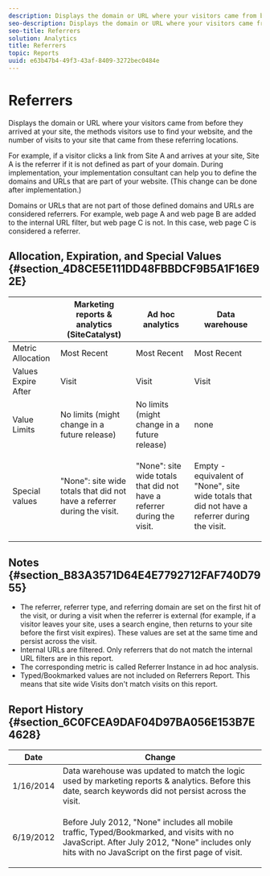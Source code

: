 ```yaml
---
description: Displays the domain or URL where your visitors came from before they arrived at your site, the methods visitors use to find your website, and the number of visits to your site that came from these referring locations.
seo-description: Displays the domain or URL where your visitors came from before they arrived at your site, the methods visitors use to find your website, and the number of visits to your site that came from these referring locations.
seo-title: Referrers
solution: Analytics
title: Referrers
topic: Reports
uuid: e63b47b4-49f3-43af-8409-3272bec0484e
---
```


# Referrers

Displays the domain or URL where your visitors came from before they arrived at your site, the methods visitors use to find your website, and the number of visits to your site that came from these referring locations.

For example, if a visitor clicks a link from Site A and arrives at your site, Site A is the referrer if it is not defined as part of your domain. During implementation, your implementation consultant can help you to define the domains and URLs that are part of your website. (This change can be done after implementation.)

Domains or URLs that are not part of those defined domains and URLs are considered referrers. For example, web page A and web page B are added to the internal URL filter, but web page C is not. In this case, web page C is considered a referrer.

## Allocation, Expiration, and Special Values {#section_4D8CE5E111DD48FBBDCF9B5A1F16E92E}

<table id="table_EC7423532C7E44DE97B7FC0321585A2B"> 
 <thead> 
  <tr> 
   <th colname="col1" class="entry"> </th> 
   <th colname="col2" class="entry"> Marketing reports &amp; analytics (SiteCatalyst) </th> 
   <th colname="col3" class="entry"> Ad hoc analytics </th> 
   <th colname="col4" class="entry"> Data warehouse </th> 
  </tr>
 </thead>
 <tbody> 
  <tr> 
   <td colname="col1"> Metric Allocation </td> 
   <td colname="col2"> Most Recent </td> 
   <td colname="col3"> Most Recent </td> 
   <td colname="col4"> Most Recent </td> 
  </tr> 
  <tr> 
   <td colname="col1"> Values Expire After </td> 
   <td colname="col2"> Visit </td> 
   <td colname="col3"> Visit </td> 
   <td colname="col4"> Visit </td> 
  </tr> 
  <tr> 
   <td colname="col1"> Value Limits </td> 
   <td colname="col2"> No limits (might change in a future release) </td> 
   <td colname="col3"> No limits (might change in a future release) </td> 
   <td colname="col4"> none </td> 
  </tr> 
  <tr> 
   <td colname="col1"> Special values </td> 
   <td colname="col2"> <p>"None": site wide totals that did not have a referrer during the visit. </p> </td> 
   <td colname="col3"> <p>"None": site wide totals that did not have a referrer during the visit. </p> </td> 
   <td colname="col4"> <p> Empty - equivalent of "None", site wide totals that did not have a referrer during the visit. </p> </td> 
  </tr> 
 </tbody> 
</table>

## Notes {#section_B83A3571D64E4E7792712FAF740D7955}

* The referrer, referrer type, and referring domain are set on the first hit of the visit, or during a visit when the referrer is external (for example, if a visitor leaves your site, uses a search engine, then returns to your site before the first visit expires). These values are set at the same time and persist across the visit.
* Internal URLs are filtered. Only referrers that do not match the internal URL filters are in this report.
* The corresponding metric is called Referrer Instance in ad hoc analysis.
* Typed/Bookmarked values are not included on Referrers Report. This means that site wide Visits don't match visits on this report.

## Report History {#section_6C0FCEA9DAF04D97BA056E153B7E4628}

<table id="table_9DFA79EC6A5A48648F2FB5418E1752DB"> 
 <thead> 
  <tr> 
   <th colname="col1" class="entry"> Date </th> 
   <th colname="col2" class="entry"> Change </th> 
  </tr>
 </thead>
 <tbody> 
  <tr> 
   <td colname="col1"> 1/16/2014 </td> 
   <td colname="col2"> Data warehouse was updated to match the logic used by marketing reports &amp; analytics. Before this date, search keywords did not persist across the visit. </td> 
  </tr> 
  <tr> 
   <td colname="col1"> 6/19/2012 </td> 
   <td colname="col2"> <p> Before July 2012, "None" includes all mobile traffic, Typed/Bookmarked, and visits with no JavaScript. After July 2012, "None" includes only hits with no JavaScript on the first page of visit. </p> </td> 
  </tr> 
 </tbody> 
</table>

